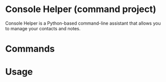 # Console Helper (command project)

Console Helper is a Python-based command-line assistant that allows you to manage your contacts and notes.

# Commands

# Usage
